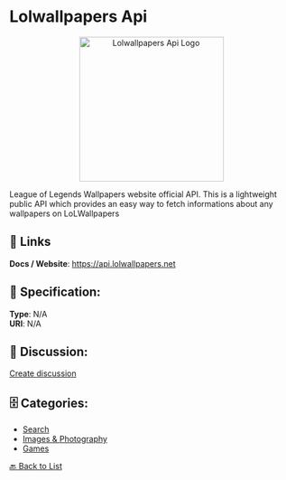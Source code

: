 # Lolwallpapers Api
<p align="center">
    <img width="256" src="https://raw.githubusercontent.com/apis-list/apis-list/main/apis/lolwallpapers-api/logo_256x256.png" alt="Lolwallpapers Api Logo"/>
</p>

League of Legends Wallpapers website official API. This is a lightweight public API which provides an easy way to fetch informations about any wallpapers on LoLWallpapers

##  🔗 Links
**Docs / Website**: https://api.lolwallpapers.net

## 🧬 Specification:
**Type**: N/A  
**URI**: N/A

## 💬 Discussion:
[Create discussion](https://github.com/apis-list/apis-list/discussions/new)

## 🗄️ Categories:
- [Search](https://github.com/apis-list/apis-list#search)
- [Images & Photography](https://github.com/apis-list/apis-list#images--photography)
- [Games](https://github.com/apis-list/apis-list#games)




[🔙 Back to List](https://github.com/apis-list/apis-list)

